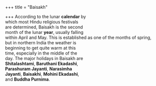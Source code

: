 +++
title = "Baisakh"

+++
According to the lunar **calendar** by  
which most Hindu religious festivals  
are determined, Baisakh is the second  
month of the lunar **year**, usually falling  
within April and May. This is established as one of the months of spring,  
but in northern India the weather is  
beginning to get quite warm at this  
time, especially in the middle of the  
day. The major holidays in Baisakh are  
**Shitalashtami**, **Baruthani Ekadashi**,  
**Parashuram Jayanti**, **Narasimha**  
**Jayanti**, **Baisakhi**, **Mohini Ekadashi**,  
and **Buddha Purnima**.
